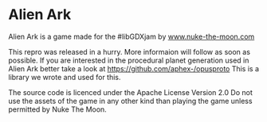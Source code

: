 # Alien Ark

Alien Ark is a game made for the #libGDXjam by www.nuke-the-moon.com

This repro was released in a hurry. More informaion will follow as soon as possible.
If you are interested in the procedural planet generation used in Alien Ark better take a look at  https://github.com/aphex-/opusproto This is a library we wrote and used for this. 

The source code is licenced under the Apache License Version 2.0
Do not use the assets of the game in any other kind than playing the game unless permitted by Nuke The Moon.

